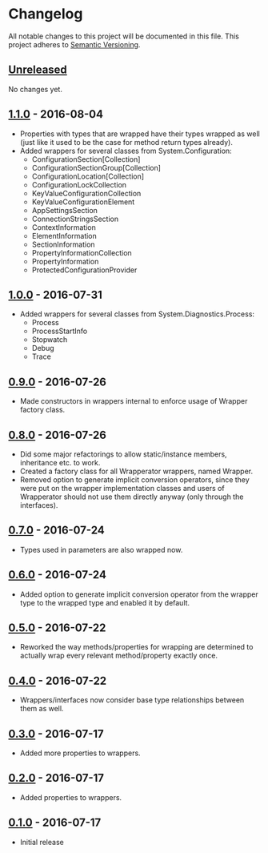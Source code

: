 # Changelog

All notable changes to this project will be documented in this file.
This project adheres to [Semantic Versioning](http://semver.org/).

## [Unreleased](https://github.com/chrischu/Wrapperator/compare/v1.0.0...HEAD)

No changes yet.

## [1.1.0](https://github.com/chrischu/Wrapperator/compare/v1.0.0...v1.1.0) - 2016-08-04

* Properties with types that are wrapped have their types wrapped as well (just like it used to be the case for method return types already).
* Added wrappers for several classes from System.Configuration:
  * ConfigurationSection\[Collection\]
  * ConfigurationSectionGroup\[Collection\]
  * ConfigurationLocation\[Collection\]
  * ConfigurationLockCollection
  * KeyValueConfigurationCollection
  * KeyValueConfigurationElement
  * AppSettingsSection
  * ConnectionStringsSection
  * ContextInformation
  * ElementInformation
  * SectionInformation
  * PropertyInformationCollection
  * PropertyInformation
  * ProtectedConfigurationProvider
  

## [1.0.0](https://github.com/chrischu/Wrapperator/compare/v0.9.0...v1.0.0) - 2016-07-31

* Added wrappers for several classes from System.Diagnostics.Process:
  * Process
  * ProcessStartInfo
  * Stopwatch
  * Debug
  * Trace

## [0.9.0](https://github.com/chrischu/Wrapperator/compare/v0.8.0...v0.9.0) - 2016-07-26

* Made constructors in wrappers internal to enforce usage of Wrapper factory class.

## [0.8.0](https://github.com/chrischu/Wrapperator/compare/v0.7.0...v0.8.0) - 2016-07-26

* Did some major refactorings to allow static/instance members, inheritance etc. to work.
* Created a factory class for all Wrapperator wrappers, named Wrapper.
* Removed option to generate implicit conversion operators, since they were put on the wrapper implementation classes and users of Wrapperator should not use them directly anyway (only through the interfaces).

## [0.7.0](https://github.com/chrischu/Wrapperator/compare/v0.6.0...v0.7.0) - 2016-07-24

* Types used in parameters are also wrapped now.

## [0.6.0](https://github.com/chrischu/Wrapperator/compare/v0.5.0...v0.6.0) - 2016-07-24

* Added option to generate implicit conversion operator from the wrapper type to the wrapped type and enabled it by default.

## [0.5.0](https://github.com/chrischu/Wrapperator/compare/v0.4.0...v0.5.0) - 2016-07-22

* Reworked the way methods/properties for wrapping are determined to actually wrap every relevant method/property exactly once.

## [0.4.0](https://github.com/chrischu/Wrapperator/compare/v0.3.0...v0.4.0) - 2016-07-22

* Wrappers/interfaces now consider base type relationships between them as well.

## [0.3.0](https://github.com/chrischu/Wrapperator/compare/v0.2.0...v0.3.0) - 2016-07-17

* Added more properties to wrappers.

## [0.2.0](https://github.com/chrischu/Wrapperator/compare/v0.1.0...v0.2.0) - 2016-07-17

* Added properties to wrappers.

## [0.1.0](https://github.com/chrischu/Wrapperator/compare/eff7943874ae5e127a601ebc455e0904faec01a3...v0.1.0) - 2016-07-17

* Initial release
